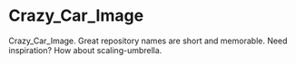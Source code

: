 # Crazy_Car_Image
Crazy_Car_Image. Great repository names are short and memorable. Need inspiration? How about scaling-umbrella.

